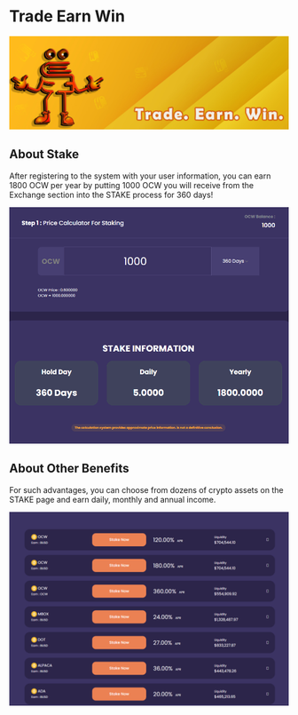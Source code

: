 # Trade Earn Win

![You can take advantage of the benefits by following the steps below.](<../.gitbook/assets/1500x500  - trade-earn-win.jpg>)

## About Stake



After registering to the system with your user information, you can earn 1800 OCW per year by putting 1000 OCW you will receive from the Exchange section into the STAKE process for 360 days!

![These photos are representative as of the day they were taken, there may be changes in reward rates and crypto assets.](<../.gitbook/assets/1 (2).png>)

## About Other Benefits



For such advantages, you can choose from dozens of crypto assets on the STAKE page and earn daily, monthly and annual income.

![These photos are representative as of the day they were taken, there may be changes in reward rates and crypto assets.](<../.gitbook/assets/1 (1) (1).png>)
